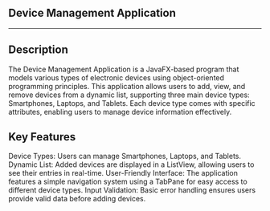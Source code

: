 ## Device Management Application
---
## Description
The Device Management Application is a JavaFX-based program that models various types of electronic devices using object-oriented programming principles. This application allows users to add, view, and remove devices from a dynamic list, supporting three main device types: Smartphones, Laptops, and Tablets. Each device type comes with specific attributes, enabling users to manage device information effectively.

## Key Features
Device Types: Users can manage Smartphones, Laptops, and Tablets.
Dynamic List: Added devices are displayed in a ListView, allowing users to see their entries in real-time.
User-Friendly Interface: The application features a simple navigation system using a TabPane for easy access to different device types.
Input Validation: Basic error handling ensures users provide valid data before adding devices.

